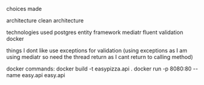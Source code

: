 choices made

architecture
clean architecture

technologies used
postgres
entity framework
mediatr
fluent validation
docker

things I dont like
use exceptions for validation (using exceptions as I am using mediatr so need the thread return as I cant return to calling method)


docker commands:
docker build -t easypizza.api .
docker run -p 8080:80 --name easy.api easy.api 